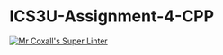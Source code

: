 # ICS3U-Assignment-4-CPP

[![Mr Coxall's Super Linter](https://github.com/Tyler-Bell/ICS3U-Assignment-4-CPP/workflows/Mr%20Coxall's%20Super%20Linter/badge.svg)](https://github.com/Tyler-Bell/ICS3U-Assignment-4-CPP/actions/)

